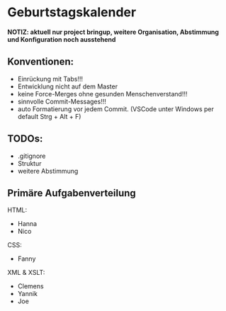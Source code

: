 # Geburtstagskalender
**NOTIZ: aktuell nur project bringup, weitere Organisation, Abstimmung und Konfiguration noch ausstehend**

## Konventionen:
- Einrückung mit Tabs!!!
- Entwicklung nicht auf dem Master
- keine Force-Merges ohne gesunden Menschenverstand!!!
- sinnvolle Commit-Messages!!!
- auto Formatierung vor jedem Commit. (VSCode unter Windows per default Strg + Alt + F)

## TODOs:
- .gitignore
- Struktur
- weitere Abstimmung

## Primäre Aufgabenverteilung
HTML:
- Hanna
- Nico

CSS:
- Fanny

XML & XSLT:
- Clemens
- Yannik
- Joe
